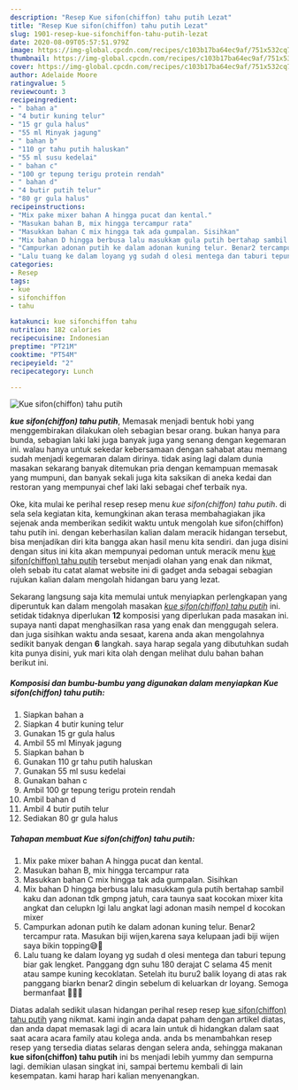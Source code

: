 ```yaml
---
description: "Resep Kue sifon(chiffon) tahu putih Lezat"
title: "Resep Kue sifon(chiffon) tahu putih Lezat"
slug: 1901-resep-kue-sifonchiffon-tahu-putih-lezat
date: 2020-08-09T05:57:51.979Z
image: https://img-global.cpcdn.com/recipes/c103b17ba64ec9af/751x532cq70/kue-sifonchiffon-tahu-putih-foto-resep-utama.jpg
thumbnail: https://img-global.cpcdn.com/recipes/c103b17ba64ec9af/751x532cq70/kue-sifonchiffon-tahu-putih-foto-resep-utama.jpg
cover: https://img-global.cpcdn.com/recipes/c103b17ba64ec9af/751x532cq70/kue-sifonchiffon-tahu-putih-foto-resep-utama.jpg
author: Adelaide Moore
ratingvalue: 5
reviewcount: 3
recipeingredient:
- " bahan a"
- "4 butir kuning telur"
- "15 gr gula halus"
- "55 ml Minyak jagung"
- " bahan b"
- "110 gr tahu putih haluskan"
- "55 ml susu kedelai"
- " bahan c"
- "100 gr tepung terigu protein rendah"
- " bahan d"
- "4 butir putih telur"
- "80 gr gula halus"
recipeinstructions:
- "Mix pake mixer bahan A hingga pucat dan kental."
- "Masukan bahan B, mix hingga tercampur rata"
- "Masukkan bahan C mix hingga tak ada gumpalan. Sisihkan"
- "Mix bahan D hingga berbusa lalu masukkam gula putih bertahap sambil kaku dan adonan tdk gmpng jatuh, cara taunya saat kocokan mixer kita angkat dan celupkn lgi lalu angkat lagi adonan masih nempel d kocokan mixer"
- "Campurkan adonan putih ke dalam adonan kuning telur. Benar2 tercampur rata. Masukan biji wijen,karena saya kelupaan jadi biji wijen saya bikin topping😅🙈"
- "Lalu tuang ke dalam loyang yg sudah d olesi mentega dan taburi tepung biar gak lengket. Panggang dgn suhu 180 derajat C selama 45 menit atau sampe kuning kecoklatan. Setelah itu buru2 balik loyang di atas rak panggang biarkn benar2 dingin sebelum di keluarkan dr loyang. Semoga bermanfaat 🥰👏🏼"
categories:
- Resep
tags:
- kue
- sifonchiffon
- tahu

katakunci: kue sifonchiffon tahu 
nutrition: 182 calories
recipecuisine: Indonesian
preptime: "PT21M"
cooktime: "PT54M"
recipeyield: "2"
recipecategory: Lunch

---
```



![Kue sifon(chiffon) tahu putih](https://img-global.cpcdn.com/recipes/c103b17ba64ec9af/751x532cq70/kue-sifonchiffon-tahu-putih-foto-resep-utama.jpg)

<b><i>kue sifon(chiffon) tahu putih</i></b>, Memasak menjadi bentuk hobi yang menggembirakan dilakukan oleh sebagian besar orang. bukan hanya para bunda, sebagian laki laki juga banyak juga yang senang dengan kegemaran ini. walau hanya untuk sekedar kebersamaan dengan sahabat atau memang sudah menjadi kegemaran dalam dirinya. tidak asing lagi dalam dunia masakan sekarang banyak ditemukan pria dengan kemampuan memasak yang mumpuni, dan banyak sekali juga kita saksikan di aneka kedai dan restoran yang mempunyai chef laki laki sebagai chef terbaik nya.

Oke, kita mulai ke perihal resep resep menu <i>kue sifon(chiffon) tahu putih</i>. di sela sela kegiatan kita, kemungkinan akan terasa membahagiakan jika sejenak anda memberikan sedikit waktu untuk mengolah kue sifon(chiffon) tahu putih ini. dengan keberhasilan kalian dalam meracik hidangan tersebut, bisa menjadikan diri kita bangga akan hasil menu kita sendiri. dan juga disini dengan situs ini kita akan mempunyai pedoman untuk meracik menu <u>kue sifon(chiffon) tahu putih</u> tersebut menjadi olahan yang enak dan nikmat, oleh sebab itu catat alamat website ini di gadget anda sebagai sebagian rujukan kalian dalam mengolah hidangan baru yang lezat.




Sekarang langsung saja kita memulai untuk menyiapkan perlengkapan yang diperuntuk kan dalam mengolah masakan <u><i>kue sifon(chiffon) tahu putih</i></u> ini. setidak tidaknya diperlukan <b>12</b> komposisi yang diperlukan pada masakan ini. supaya nanti dapat menghasilkan rasa yang enak dan menggugah selera. dan juga sisihkan waktu anda sesaat, karena anda akan mengolahnya sedikit banyak dengan <b>6</b> langkah. saya harap segala yang dibutuhkan sudah kita punya disini, yuk mari kita olah dengan melihat dulu bahan bahan berikut ini.

<!--inarticleads1-->

##### Komposisi dan bumbu-bumbu yang digunakan dalam menyiapkan Kue sifon(chiffon) tahu putih:

1. Siapkan  bahan a
1. Siapkan 4 butir kuning telur
1. Gunakan 15 gr gula halus
1. Ambil 55 ml Minyak jagung
1. Siapkan  bahan b
1. Gunakan 110 gr tahu putih haluskan
1. Gunakan 55 ml susu kedelai
1. Gunakan  bahan c
1. Ambil 100 gr tepung terigu protein rendah
1. Ambil  bahan d
1. Ambil 4 butir putih telur
1. Sediakan 80 gr gula halus




<!--inarticleads2-->

##### Tahapan membuat Kue sifon(chiffon) tahu putih:

1. Mix pake mixer bahan A hingga pucat dan kental.
1. Masukan bahan B, mix hingga tercampur rata
1. Masukkan bahan C mix hingga tak ada gumpalan. Sisihkan
1. Mix bahan D hingga berbusa lalu masukkam gula putih bertahap sambil kaku dan adonan tdk gmpng jatuh, cara taunya saat kocokan mixer kita angkat dan celupkn lgi lalu angkat lagi adonan masih nempel d kocokan mixer
1. Campurkan adonan putih ke dalam adonan kuning telur. Benar2 tercampur rata. Masukan biji wijen,karena saya kelupaan jadi biji wijen saya bikin topping😅🙈
1. Lalu tuang ke dalam loyang yg sudah d olesi mentega dan taburi tepung biar gak lengket. Panggang dgn suhu 180 derajat C selama 45 menit atau sampe kuning kecoklatan. Setelah itu buru2 balik loyang di atas rak panggang biarkn benar2 dingin sebelum di keluarkan dr loyang. Semoga bermanfaat 🥰👏🏼




Diatas adalah sedikit ulasan hidangan perihal resep resep <u>kue sifon(chiffon) tahu putih</u> yang nikmat. kami ingin anda dapat paham dengan artikel diatas, dan anda dapat memasak lagi di acara lain untuk di hidangkan dalam saat saat acara acara family atau kolega anda. anda bs menambahkan resep resep yang tersedia diatas selaras dengan selera anda, sehingga makanan <b>kue sifon(chiffon) tahu putih</b> ini bs menjadi lebih yummy dan sempurna lagi. demikian ulasan singkat ini, sampai bertemu kembali di lain kesempatan. kami harap hari kalian menyenangkan.
